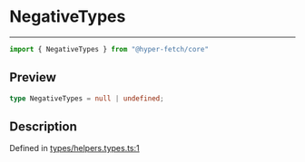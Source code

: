 

# NegativeTypes

<div class="api-docs__separator" data-reactroot="">

---

</div><div class="api-docs__import" data-reactroot="">

```ts
import { NegativeTypes } from "@hyper-fetch/core"
```

</div><div class="api-docs__section">

## Preview

</div><div class="api-docs__preview type single">

```ts
type NegativeTypes = null | undefined;
```

</div><div class="api-docs__section">

## Description

</div><div class="api-docs__description"><span class="api-docs__do-not-parse">



</span></div><p class="api-docs__definition">

Defined in [types/helpers.types.ts:1](https://github.com/BetterTyped/hyper-fetch/blob/479dcad6/packages/core/src/types/helpers.types.ts#L1)

</p>